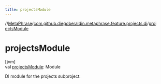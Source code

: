 ```yaml
---
title: projectsModule
---
```

//[MetaPhrase](../../index.html)/[com.github.diegoberaldin.metaphrase.feature.projects.di](index.html)/[projectsModule](projects-module.html)



# projectsModule



[jvm]\
val [projectsModule](projects-module.html): Module



DI module for the projects subproject.




